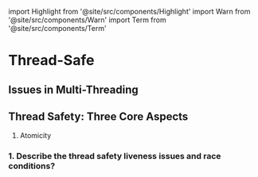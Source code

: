 import Highlight from '@site/src/components/Highlight'
import Warn from '@site/src/components/Warn'
import Term from '@site/src/components/Term'

# Thread-Safe

## Issues in Multi-Threading


## Thread Safety: Three Core Aspects
1. Atomicity


### 1. Describe the thread safety liveness issues and race conditions?